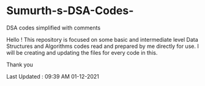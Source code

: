 # Sumurth-s-DSA-Codes-
DSA codes simplified with comments 

Hello !
  This repository is focused on some basic and intermediate level Data Structures and Algorithms codes read and prepared by me directly for use.
  I will be creating and updating the files for every code in this.
  
Thank you 

Last Updated : 09:39 AM 01-12-2021
